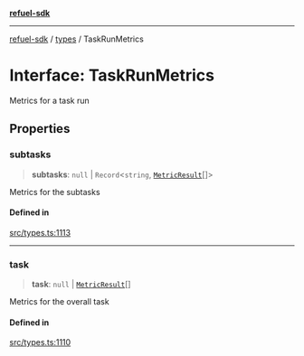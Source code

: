 [**refuel-sdk**](../../README.md)

***

[refuel-sdk](../../modules.md) / [types](../README.md) / TaskRunMetrics

# Interface: TaskRunMetrics

Metrics for a task run

## Properties

### subtasks

> **subtasks**: `null` \| `Record`\<`string`, [`MetricResult`](MetricResult.md)[]\>

Metrics for the subtasks

#### Defined in

[src/types.ts:1113](https://github.com/refuel-ai/refuel-sdk/blob/4c2ff8dd3473ca3a77a7beb7cac6d4e017c1d0e0/src/types.ts#L1113)

***

### task

> **task**: `null` \| [`MetricResult`](MetricResult.md)[]

Metrics for the overall task

#### Defined in

[src/types.ts:1110](https://github.com/refuel-ai/refuel-sdk/blob/4c2ff8dd3473ca3a77a7beb7cac6d4e017c1d0e0/src/types.ts#L1110)
